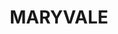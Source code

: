 ---
lastmod: '2025-04-06T06:05:20+00:00'
latitude: -32.553282
layout: suburb
longitude: 148.989227
postcode: '2820'
state: NSW
title: MARYVALE
url: /nsw/maryvale/
---